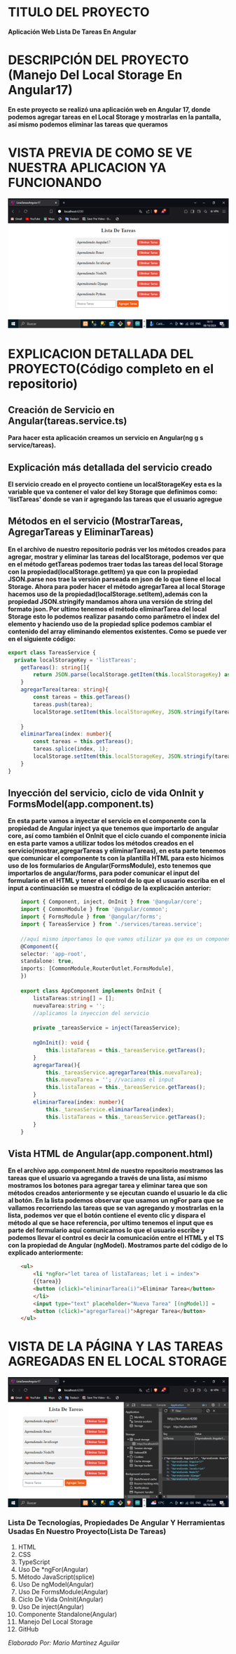 # TITULO DEL PROYECTO    

**Aplicación Web Lista De Tareas En Angular**

# DESCRIPCIÓN DEL PROYECTO (Manejo Del Local Storage En Angular17)
**En este proyecto se realizó una aplicación web en Angular 17, donde  podemos agregar tareas en el Local Storage y mostrarlas en la pantalla, así mismo podemos eliminar las tareas que queramos**

# VISTA PREVIA DE COMO SE VE NUESTRA APLICACION YA FUNCIONANDO
![Vista previa del proyecto](./src/assets/img/img1.png)


# EXPLICACION DETALLADA DEL PROYECTO(Código completo en el repositorio)

## Creación de Servicio en Angular(tareas.service.ts)
**Para hacer esta aplicación creamos un servicio en Angular(ng g s service/tareas).**

## Explicación más detallada del servicio creado
**El servicio creado en el proyecto contiene un localStorageKey esta es la variable que va contener el valor del key Storage que definimos como: 'listTareas' donde se van ir agregando las tareas que el usuario agregue**
## Métodos en el servicio (MostrarTareas, AgregarTareas y EliminarTareas)
**En el archivo de nuestro repositorio podrás ver los métodos creados para agregar, mostrar y eliminar las tareas del localStorage, podemos ver que en el método getTareas podemos traer todas las tareas del local Storage con la propiedad(localStorage.getItem) ya que con la propiedad JSON.parse nos trae la versión parseada en json de lo que tiene el local Storage. Ahora para poder hacer el método agregarTarea al local Storage hacemos uso de la propiedad(localStorage.setItem),además con la propiedad JSON.stringify mandamos ahora una versión de string del formato json. Por ultimo tenemos el método eliminarTarea del local Storage esto lo podemos realizar pasando como parámetro el index del elemento y haciendo uso de la propiedad splice podemos cambiar el contenido del array eliminando elementos existentes. Como se puede ver en el siguiente código:**

```TypeScript 
export class TareasService {
  private localStorageKey = 'listTareas';
    getTareas(): string[]{
        return JSON.parse(localStorage.getItem(this.localStorageKey) as string) || [];
    }
    agregarTarea(tarea: string){
        const tareas = this.getTareas()
        tareas.push(tarea);
        localStorage.setItem(this.localStorageKey, JSON.stringify(tareas));

    }
    eliminarTarea(index: number){
        const tareas = this.getTareas();
        tareas.splice(index, 1);
        localStorage.setItem(this.localStorageKey, JSON.stringify(tareas))
    }
}
```
## Inyección del servicio, ciclo de vida OnInit y FormsModel(app.component.ts)
**En esta parte vamos a inyectar el servicio en el componente con la propiedad de Angular inject ya que tenemos que importarlo de angular core, así como también el OnInit que el ciclo cuando el componente inicia en esta parte vamos a utilizar todos los métodos creados en el servicio(mostrar,agregarTareas y eliminarTareas), en esta parte tenemos que comunicar el componente ts con la plantilla HTML para esto hicimos uso de los formularios de Angular(FormsModule), esto tenemos que importarlos de angular/forms, para poder comunicar el input del formulario en el HTML y tener el control de lo que el usuario escriba en el input a continuación se muestra el código de la explicación anterior:**

```TypeScript
    import { Component, inject, OnInit } from '@angular/core';
    import { CommonModule } from '@angular/common';
    import { FormsModule } from '@angular/forms';
    import { TareasService } from './services/tareas.service';

    //aquí mismo importamos lo que vamos utilizar ya que es un componente standalone
    @Component({
    selector: 'app-root',
    standalone: true,
    imports: [CommonModule,RouterOutlet,FormsModule],
    })

    export class AppComponent implements OnInit {
        listaTareas:string[] = [];
        nuevaTarea:string = '';
        //aplicamos la inyeccion del servicio

        private _tareasService = inject(TareasService);

        ngOnInit(): void {
            this.listaTareas = this._tareasService.getTareas();
        }
        agregarTarea(){
            this._tareasService.agregarTarea(this.nuevaTarea);
            this.nuevaTarea = ''; //vaciamos el input
            this.listaTareas = this._tareasService.getTareas();
        }
        eliminarTarea(index: number){
            this._tareasService.eliminarTarea(index);
            this.listaTareas = this._tareasService.getTareas();
        }
    }
```
## Vista HTML de Angular(app.component.html)
**En el archivo app.component.html de nuestro repositorio mostramos las tareas que el usuario va agregando a través de una lista, así mismo mostramos los botones para agregar tarea y eliminar tarea que son métodos creados anteriormente y se ejecutan cuando el usuario le da clic al botón. En la lista podemos observar que usamos un ngFor para que se vallamos recorriendo las tareas que se van agregando y mostrarlas en la lista, podemos ver que el botón contiene el evento clic y dispara el método al que se hace referencia, por ultimo tenemos el input que es parte del formulario aquí comunicamos lo que el usuario escribe y podemos llevar el control es decir la comunicación entre el HTML y el TS con la propiedad de Angular (ngModel). Mostramos parte del código de lo explicado anteriormente:**
```HTML
    <ul>
        <li *ngFor="let tarea of listaTareas; let i = index">
        {{tarea}}
        <button (click)="eliminarTarea(i)">Eliminar Tarea</button>
        </li>
        <input type="text" placeholder="Nueva Tarea" [(ngModel)] =         "nuevaTarea"/>
        <button (click)="agregarTarea()">Agregar Tarea</button>
    </ul>
```
# VISTA DE LA PÁGINA Y LAS TAREAS AGREGADAS EN EL LOCAL STORAGE
![vista previa del proyecto](./src/assets/img/img2.png)

### Lista De Tecnologías, Propiedades De Angular Y Herramientas Usadas En Nuestro Proyecto(Lista De Tareas)  

1. HTML
2. CSS 
3. TypeScript
4. Uso De *ngFor(Angular)
5. Método JavaScript(splice)
6. Uso De ngModel(Angular)
7. Uso De FormsModule(Angular) 
8. Ciclo De Vida OnInit(Angular) 
9. Uso De inject(Angular) 
10. Componente Standalone(Angular)
11. Manejo Del Local Storage 
12. GitHub

*Elaborado Por: Mario Martínez Aguilar*
 

